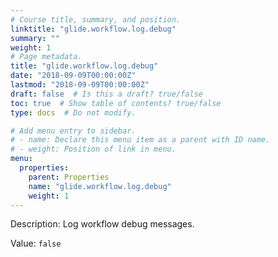 ```yaml
---
# Course title, summary, and position.
linktitle: "glide.workflow.log.debug"
summary: ""
weight: 1
# Page metadata.
title: "glide.workflow.log.debug"
date: "2018-09-09T00:00:00Z"
lastmod: "2018-09-09T00:00:00Z"
draft: false  # Is this a draft? true/false
toc: true  # Show table of contents? true/false
type: docs  # Do not modify.

# Add menu entry to sidebar.
# - name: Declare this menu item as a parent with ID name.
# - weight: Position of link in menu.
menu:
  properties:
    parent: Properties
    name: "glide.workflow.log.debug"
    weight: 1
---
```


Description: Log workflow debug messages.


Value: `false`